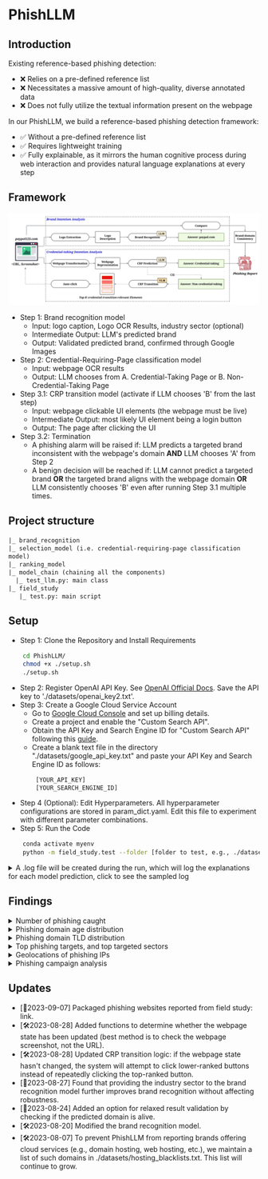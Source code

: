 # PhishLLM

<p align="center">

[//]: # (  • <a href="">Paper</a> •)

[//]: # (  • <a href="">Website</a> •)

[//]: # (  • <a href="https://drive.google.com/drive/folders/1x6N6QEt_34B-pMStbBANUrjim-2ixG6T?usp=sharing">Datasets</a>  •)

[//]: # (  • <a href="#citation">Citation</a> •)

</p>

## Introduction
Existing reference-based phishing detection:

- :x: Relies on a pre-defined reference list
- :x: Necessitates a massive amount of high-quality, diverse annotated data
- :x: Does not fully utilize the textual information present on the webpage

In our PhishLLM, we build a reference-based phishing detection framework:

- ✅ Without a pre-defined reference list
- ✅ Requires lightweight training
- ✅ Fully explainable, as it mirrors the human cognitive process during web interaction and provides natural language explanations at every step

## Framework
<img src="./figures/phishllm.png">

- Step 1: Brand recognition model
  - Input: logo caption, Logo OCR Results, industry sector (optional)
  - Intermediate Output: LLM's predicted brand
  - Output: Validated predicted brand, confirmed through Google Images
- Step 2: Credential-Requiring-Page classification model
  - Input: webpage OCR results
  - Output: LLM chooses from A. Credential-Taking Page or B. Non-Credential-Taking Page
- Step 3.1: CRP transition model (activate if LLM chooses 'B' from the last step)
  - Input: webpage clickable UI elements (the webpage must be live)
  - Intermediate Output: most likely UI element being a login button
  - Output: The page after clicking the UI 
- Step 3.2: Termination
  - A phishing alarm will be raised if:
  LLM predicts a targeted brand inconsistent with the webpage's domain
  **AND** LLM chooses 'A' from Step 2
  - A benign decision will be reached if:
  LLM cannot predict a targeted brand
  **OR** the targeted brand aligns with the webpage domain
  **OR** LLM consistently chooses 'B' even after running Step 3.1 multiple times.

## Project structure
```
|_ brand_recognition
|_ selection_model (i.e. credential-requiring-page classification model)
|_ ranking_model
|_ model_chain (chaining all the components)
  |_ test_llm.py: main class
|_ field_study 
   |_ test.py: main script
```

## Setup
- Step 1: Clone the Repository and Install Requirements
```bash
    cd PhishLLM/
    chmod +x ./setup.sh
    ./setup.sh
```
- Step 2: Register OpenAI API Key. See [OpenAI Official Docs](https://platform.openai.com/). Save the API key to './datasets/openai_key2.txt'.
- Step 3: Create a Google Cloud Service Account
  - Go to [Google Cloud Console]((https://console.cloud.google.com/)) and set up billing details.
  - Create a project and enable the "Custom Search API".
  - Obtain the API Key and Search Engine ID for "Custom Search API" following this [guide](https://developers.google.com/custom-search/v1/overview).
  - Create a blank text file in the directory "./datasets/google_api_key.txt" and paste your API Key and Search Engine ID as follows:
     ```text 
      [YOUR_API_KEY]
      [YOUR_SEARCH_ENGINE_ID]
     ```
- Step 4 (Optional): Edit Hyperparameters. All hyperparameter configurations are stored in param_dict.yaml. Edit this file to experiment with different parameter combinations.
- Step 5: Run the Code
```bash
    conda activate myenv
    python -m field_study.test --folder [folder to test, e.g., ./datasets/field_study/2023-08-21/] --date [e.g., 2023-08-21]
```

<details>
<summary> A .log file will be created during the run, which will log the explanations for each model prediction, click to see the sampled log</summary>
    <pre><code>
      [PhishLLMLogger][DEBUG] Folder ./datasets/field_study/2023-09-01/device-862044b2-5124-4735-b6d5-f114eea4a232.remotewd.com
      [PhishLLMLogger][DEBUG] Logo caption: the logo for sonicwall network security appliance
      [PhishLLMLogger][DEBUG] Logo OCR: SONICWALL Network Security Appliance Username
      [PhishLLMLogger][DEBUG] Industry: Technology
      [PhishLLMLogger][DEBUG] LLM prediction time: 0.9699530601501465
      [PhishLLMLogger][DEBUG] Detected brand: sonicwall.com
      [PhishLLMLogger][DEBUG] Domain sonicwall.com is valid and alive
      [PhishLLMLogger][DEBUG] CRP prediction: There is no confusing token. Then we find the keywords that are related to login: LOG IN. Additionally, the presence of "Username" suggests that this page requires credentials. Therefore, the answer would be A.
      [💥] Phishing discovered, phishing target is sonicwall.com
      [PhishLLMLogger][DEBUG] Folder ./datasets/field_study/2023-09-01/lp.aldooliveira.com
      [PhishLLMLogger][DEBUG] Logo caption: a black and white photo of the word hello world
      [PhishLLMLogger][DEBUG] Logo OCR: Hello world! Welcome to WordPress. This is your first post. Edit or delete it, then start writing! dezembro 2, 2021 publicado
      [PhishLLMLogger][DEBUG] Industry: Uncategorized
      [PhishLLMLogger][DEBUG] LLM prediction time: 0.8813009262084961
      [PhishLLMLogger][DEBUG] Detected brand: wordpress.com
      [PhishLLMLogger][DEBUG] Domain wordpress.com is valid and alive
      [PhishLLMLogger][DEBUG] CRP prediction: There is no token or keyword related to login or sensitive information. Therefore the answer would be B.
      [PhishLLMLogger][DEBUG] No candidate login button to click
       [✅] Benign
    </code></pre>
</details>

## Findings
<details>
  <summary>Number of phishing caught</summary>
  <img src="./field_study/plots/num_phish.png">
</details>
<details>
  <summary>Phishing domain age distribution</summary>
  <img src="./field_study/plots/domain_age.png">
</details>
<details>
  <summary>Phishing domain TLD distribution</summary>
  
  | Top-5 TLD | Frequency      |
  |----------------| --------------- |
  | .com | 447 occurrences |
  | .de | 60 occurrences |
  | .online | 58 occurrences |
  | .info | 52 occurrences |
  | .xyz | 52 occurrences |

</details>
<details>
  <summary>Top phishing targets, and top targeted sectors</summary>
  <img src="./field_study/plots/brand_freq.png">
  <img src="./field_study/plots/brand_sector.png">
</details>
<details>
  <summary>Geolocations of phishing IPs</summary>
  <img src="./field_study/plots/geo.png">
</details>
<details>
  <summary>Phishing campaign analysis</summary>
  <img src="./field_study/plots/campaign.png">
</details>


## Updates
- [👏2023-09-07] Packaged phishing websites reported from field study: link.
- [🛠️2023-08-28] Added functions to determine whether the webpage state has been updated (best method is to check the webpage screenshot, not the URL).
- [🛠️2023-08-28] Updated CRP transition logic: if the webpage state hasn't changed, the system will attempt to click lower-ranked buttons instead of repeatedly clicking the top-ranked button.
- [🤔2023-08-27] Found that providing the industry sector to the brand recognition model further improves brand recognition without affecting robustness.
- [🤔2023-08-24] Added an option for relaxed result validation by checking if the predicted domain is alive.
- [🛠️2023-08-20] Modified the brand recognition model.
- [🛠️2023-08-07] To prevent PhishLLM from reporting brands offering cloud services (e.g., domain hosting, web hosting, etc.), we maintain a list of such domains in ./datasets/hosting_blacklists.txt. This list will continue to grow.